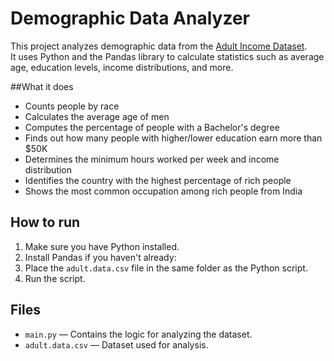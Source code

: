 # Demographic Data Analyzer

This project analyzes demographic data from the [Adult Income Dataset](https://archive.ics.uci.edu/ml/datasets/adult).  
It uses Python and the Pandas library to calculate statistics such as average age, education levels, income distributions, and more.

##What it does

- Counts people by race
- Calculates the average age of men
- Computes the percentage of people with a Bachelor's degree
- Finds out how many people with higher/lower education earn more than $50K
- Determines the minimum hours worked per week and income distribution
- Identifies the country with the highest percentage of rich people
- Shows the most common occupation among rich people from India

## How to run

1. Make sure you have Python installed.
2. Install Pandas if you haven't already:
3. Place the `adult.data.csv` file in the same folder as the Python script.
4. Run the script.

## Files

- `main.py` — Contains the logic for analyzing the dataset.
- `adult.data.csv` — Dataset used for analysis.

